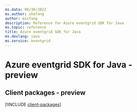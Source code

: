 ```yaml
---
ms.data: 09/30/2022
ms.author: shafang
author: mssfang
description: Reference for Azure eventgrid SDK for Java
ms.topic: reference
title: Azure eventgrid SDK for Java
ms.devlang: java
ms.service: eventgrid
---
```

# Azure eventgrid SDK for Java - preview

## Client packages - preview
[!INCLUDE [client-packages](eventgrid-client-index.md)]